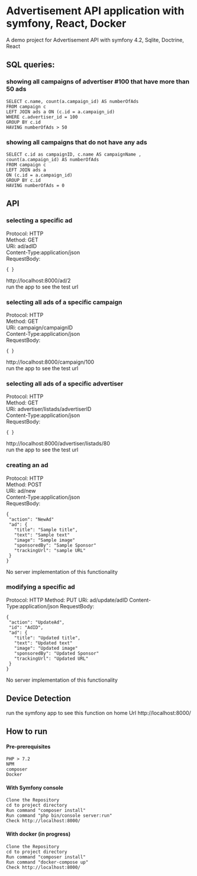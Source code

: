 Advertisement API application with symfony, React, Docker
=======

A demo project for Advertisement API with symfony 4.2, Sqlite, Doctrine, React

SQL queries:
-------
### showing all campaigns of advertiser #100 that have more than 50 ads ###
```
SELECT c.name, count(a.campaign_id) AS numberOfAds
FROM campaign c
LEFT JOIN ads a ON (c.id = a.campaign_id)
WHERE c.advertiser_id = 100
GROUP BY c.id
HAVING numberOfAds > 50
```
### showing all campaigns that do not have any ads ###
```
SELECT c.id as campaignID, c.name AS campaignName , count(a.campaign_id) AS numberOfAds
FROM campaign c
LEFT JOIN ads a
ON (c.id = a.campaign_id)
GROUP BY c.id
HAVING numberOfAds = 0
```

API
-------
### selecting a specific ad ###

Protocol: HTTP  
Method: GET  
URi: ad/adID  
Content-Type:application/json  
RequestBody:
```
{ }
```
http://localhost:8000/ad/2  
run the app to see the test url

### selecting all ads of a specific campaign ###

Protocol: HTTP  
Method: GET  
URi: campaign/campaignID  
Content-Type:application/json  
RequestBody:
```
{ }
```
http://localhost:8000/campaign/100  
run the app to see the test url

### selecting all ads of a specific advertiser ###

Protocol: HTTP  
Method: GET  
URi: advertiser/listads/advertiserID  
Content-Type:application/json  
RequestBody:
```
{ }
```
http://localhost:8000/advertiser/listads/80  
run the app to see the test url

### creating an ad ###

Protocol: HTTP  
Method: POST  
URi: ad/new  
Content-Type:application/json  
RequestBody:
```
{
 "action": "NewAd"
 "ad": {
   "title": "Sample title",
   "text": "Sample text"
   "image": "Sample image"
   "sponsoredBy": "Sample Sponsor"
   "trackingUrl": "sample URL"
 }
}
```
No server implementation of this functionality

### modifying a specific ad  ###

Protocol: HTTP
Method: PUT
URi: ad/update/adID
Content-Type:application/json
RequestBody:
```
{
 "action": "UpdateAd",
 "id": "AdID",
 "ad": {
   "title": "Updated title",
   "text": "Updated text"
   "image": "Updated image"
   "sponsoredBy": "Updated Sponsor"
   "trackingUrl": "Updated URL"
 }
}
```
No server implementation of this functionality

Device Detection 
------------
run the symfony app to see this function on home Url 
http://localhost:8000/

How to run
-------------
#### Pre-prerequisites ####
```
PHP > 7.2
NPM
composer
Docker
```

#### With Symfony console  ####
```
Clone the Repository 
cd to project directory
Run command "composer install"
Run command "php bin/console server:run"
Check http://localhost:8000/
```
#### With docker (in progress)   ####
```
Clone the Repository 
cd to project directory
Run command "composer install"
Run command "docker-compose up"
Check http://localhost:8000/
```